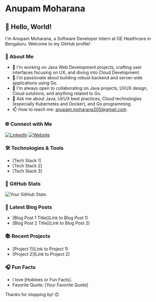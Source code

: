 # Anupam Moharana

## 👋 Hello, World!

I'm Anupam Moharana, a Software Developer Intern at GE Healthcare in Bengaluru. Welcome to my GitHub profile!

### 🚀 About Me

- 🔭 I'm working on Java Web Development projects, crafting user interfaces focusing on UX, and diving into Cloud Development.
- 🌱 I'm passionate about building robust backend and server-side applications using Go.
- 👯 I'm always open to collaborating on Java projects, UI/UX design, Cloud solutions, and anything related to Go.
- 💬 Ask me about Java, UI/UX best practices, Cloud technologies (especially Kubernetes and Docker), and Go programming.
- 📫 How to reach me: anupam.moharana205@gmail.com.

### 🌐 Connect with Me

[![LinkedIn](https://img.shields.io/badge/LinkedIn-Connect-blue)](https://www.linkedin.com/in/anupam-moharana/)
[![Website](https://img.shields.io/badge/Website-Visit-brightgreen)](https://bit.ly/Anupam2002)

### 🛠️ Technologies & Tools

- [Tech Stack 1]
- [Tech Stack 2]
- [Tech Stack 3]

### 🌟 GitHub Stats

![Your GitHub Stats](https://github-readme-stats.vercel.app/api?username=Anupam5972&show_icons=true&theme=radical)

### 📝 Latest Blog Posts

- [Blog Post 1 Title](Link to Blog Post 1)
- [Blog Post 2 Title](Link to Blog Post 2)

### 📚 Recent Projects

- [Project 1](Link to Project 1)
- [Project 2](Link to Project 2)

### 🎧 Fun Facts

- I love [Hobbies or Fun Facts].
- Favorite Quote: [Your Favorite Quote]

Thanks for stopping by! 😊

